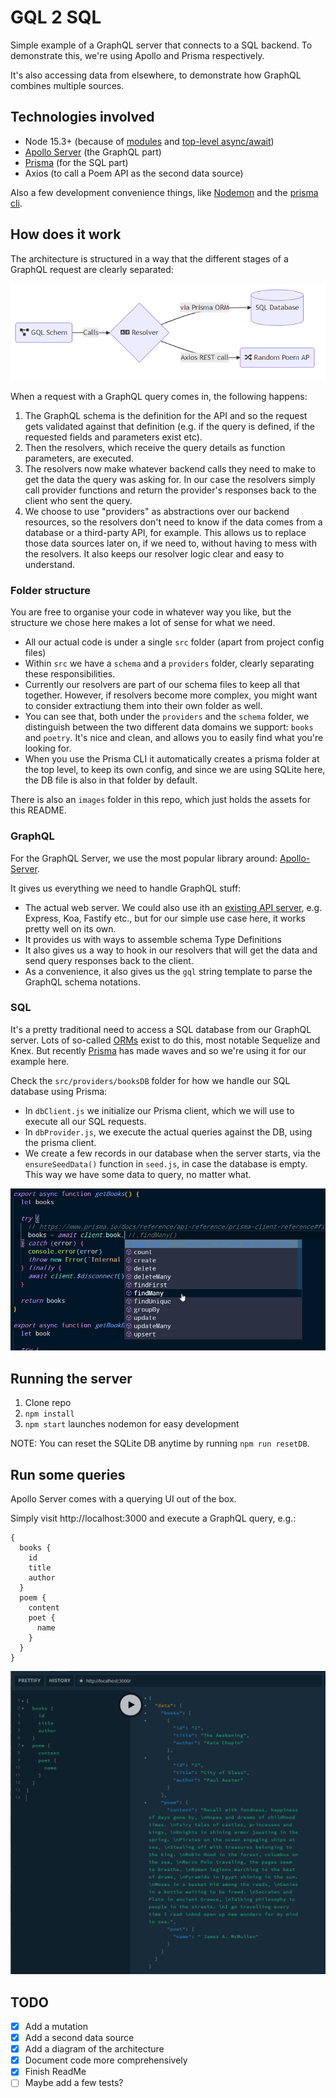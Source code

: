 # GQL 2 SQL

Simple example of a GraphQL server that connects to a SQL backend.
To demonstrate this, we're using Apollo and Prisma respectively.

It's also accessing data from elsewhere, to demonstrate how GraphQL combines multiple sources.

## Technologies involved

- Node 15.3+ (because of [modules](https://blog.logrocket.com/es-modules-in-node-today/) and [top-level async/await](https://www.stefanjudis.com/today-i-learned/top-level-await-is-available-in-node-js-modules/#top-level-%60await%60-is-available-%22unflagged%22-in-node.js-since-%60v14.8%60))
- [Apollo Server](https://www.apollographql.com/docs/apollo-server/getting-started/) (the GraphQL part)
- [Prisma](https://github.com/prisma/prisma) (for the SQL part)
- Axios (to call a Poem API as the second data source)

Also a few development convenience things, like [Nodemon](https://www.npmjs.com/package/nodemon) and the [prisma cli](https://www.prisma.io/docs/reference/api-reference/command-reference/).

## How does it work

The architecture is structured in a way that the different stages of a GraphQL request are clearly separated:

![Design](/images/architecture.png)

When a request with a GraphQL query comes in, the following happens:

1. The GraphQL schema is the definition for the API and so the request gets validated against that definition (e.g. if the query is defined, if the requested fields and parameters exist etc).
2. Then the resolvers, which receive the query details as function parameters, are executed.
3. The resolvers now make whatever backend calls they need to make to get the data the query was asking for. In our case the resolvers simply call provider functions and return the provider's responses back to the client who sent the query.
4. We choose to use "providers" as abstractions over our backend resources, so the resolvers don't need to know if the data comes from a database or a third-party API, for example. This allows us to replace those data sources later on, if we need to, without having to mess with the resolvers. It also keeps our resolver logic clear and easy to understand.

### Folder structure

You are free to organise your code in whatever way you like, but the structure we chose here makes a lot of sense for what we need.

- All our actual code is under a single `src` folder (apart from project config files)
- Within `src` we have a `schema` and a `providers` folder, clearly separating these responsibilities.
- Currently our resolvers are part of our schema files to keep all that together. However, if resolvers become more complex, you might want to consider extractiung them into their own folder as well.
- You can see that, both under the `providers` and the `schema` folder, we distinguish between the two different data domains we support: `books` and `poetry`. It's nice and clean, and allows you to easily find what you're looking for.
- When you use the Prisma CLI it automatically creates a prisma folder at the top level, to keep its own config, and since we are using SQLite here, the DB file is also in that folder by default.

There is also an `images` folder in this repo, which just holds the assets for this README.

### GraphQL

For the GraphQL Server, we use the most popular library around: [Apollo-Server](https://www.apollographql.com/docs/apollo-server/).

It gives us everything we need to handle GraphQL stuff:

- The actual web server. We could also use ith an [existing API server](https://www.apollographql.com/docs/apollo-server/integrations/middleware/), e.g. Express, Koa, Fastify etc., but for our simple use case here, it works pretty well on its own.
- It provides us with ways to assemble schema Type Definitions
- It also gives us a way to hook in our resolvers that will get the data and send query responses back to the client.
- As a convenience, it also gives us the `gql` string template to parse the GraphQL schema notations.

### SQL

It's a pretty traditional need to access a SQL database from our GraphQL server.
Lots of so-called [ORMs](https://www.sitepoint.com/javascript-typescript-orms/) exist to do this, most notable Sequelize and Knex.
But recently [Prisma](https://www.prisma.io/) has made waves and so we're using it for our example here.

Check the `src/providers/booksDB` folder for how we handle our SQL database using Prisma:

- In `dbClient.js` we initialize our Prisma client, which we will use to execute all our SQL requests.
- In `dbProvider.js`, we execute the actual queries against the DB, using the prisma client.
- We create a few records in our database when the server starts, via the `ensureSeedData()` function in `seed.js`, in case the database is empty. This way we have some data to query, no matter what.

![Prisma Model autocomplete](/images/PrismaAutocomplete.png)

## Running the server

1. Clone repo
2. `npm install`
3. `npm start` launches nodemon for easy development

NOTE: You can reset the SQLite DB anytime by running `npm run resetDB`.

## Run some queries

Apollo Server comes with a querying UI out of the box.

Simply visit http://localhost:3000 and execute a GraphQL query, e.g.:

```gql
{
  books {
    id
    title
    author
  }
  poem {
    content
    poet {
      name
    }
  }
}
```

![Query Results](/images/queryResults.png)

## TODO

- [x] Add a mutation
- [x] Add a second data source
- [x] Add a diagram of the architecture
- [x] Document code more comprehensively
- [x] Finish ReadMe
- [ ] Maybe add a few tests?
